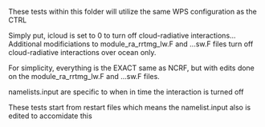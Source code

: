 These tests within this folder will utilize the same WPS configuration as the CTRL

Simply put, icloud is set to 0 to turn off cloud-radiative interactions...
Additional modificiations to module_ra_rrtmg_lw.F and ...sw.F files turn off cloud-radiative interactions
	over ocean only.

For simplicity, everything is the EXACT same as NCRF, but with edits done on the module_ra_rrtmg_lw.F and ...sw.F files.

namelists.input are specific to when in time the interaction is turned off

These tests start from restart files which means the namelist.input also is edited to accomidate this